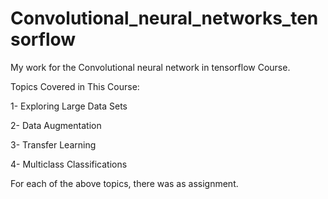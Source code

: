 # Convolutional_neural_networks_tensorflow
My work for the Convolutional neural network in tensorflow Course.

Topics Covered in This Course:
  
  1- Exploring Large Data Sets
  
  2- Data Augmentation
  
  3- Transfer Learning
  
  4- Multiclass Classifications

For each of the above topics, there was as assignment.
